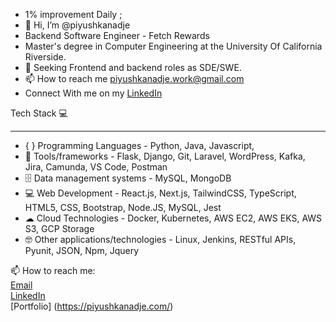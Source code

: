 - 1% improvement Daily ;
- 👋 Hi, I’m @piyushkanadje
- Backend Software Engineer - Fetch Rewards
- Master's degree in Computer Engineering at the University Of California Riverside.
- 👀 Seeking Frontend and backend roles as SDE/SWE.
- 📫 How to reach me piyushkanadje.work@gmail.com
- Connect With me on my [LinkedIn](https://www.linkedin.com/in/piyush-kanadje/)


Tech Stack 💻<hr/>
- { } Programming Languages - Python, Java, Javascript,
- 🧰 Tools/frameworks -  Flask, Django, Git, Laravel, WordPress, Kafka, Jira, Camunda, VS Code, Postman
- 🗄 Data management systems - MySQL, MongoDB
- 💻 Web Development -  React.js, Next.js, TailwindCSS, TypeScript, HTML5, CSS, Bootstrap, Node.JS, MySQL, Jest
- ☁ Cloud Technologies -  Docker, Kubernetes, AWS EC2, AWS EKS, AWS S3, GCP Storage
- 🤓 Other applications/technologies - Linux, Jenkins, RESTful APIs, Pyunit, JSON, Npm, Jquery




📫 How to reach me: <br/>
[Email](piyushkanadje@gmail.com)  <br/>
[LinkedIn](https://www.linkedin.com/in/piyush-kanadje/) <br/> 
[Portfolio] (https://piyushkanadje.com/) <br/>








<!---
piyushkanadje/piyushkanadje is a ✨ special ✨ repository because its `README.md` (this file) appears on your GitHub profile.
You can click the Preview link to take a look at your changes.
--->
